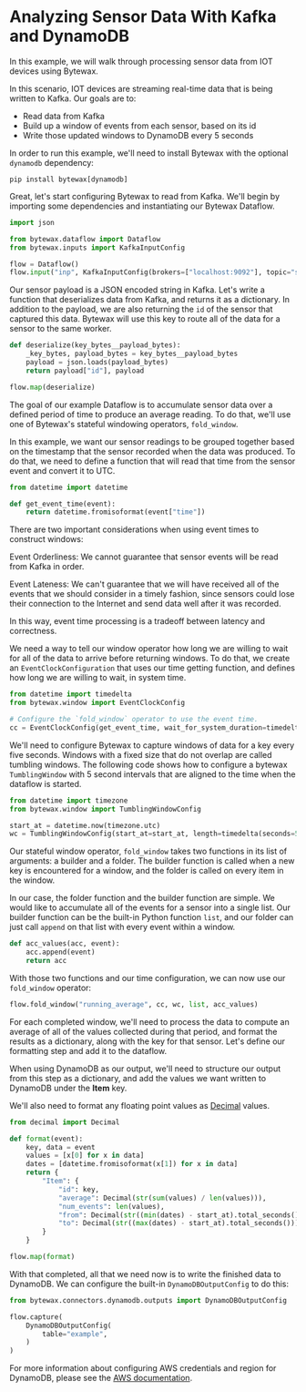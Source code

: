 # Analyzing Sensor Data With Kafka and DynamoDB

In this example, we will walk through processing sensor data from IOT devices using Bytewax.

In this scenario, IOT devices are streaming real-time data that is being written to Kafka. Our goals are to:

- Read data from Kafka
- Build up a window of events from each sensor, based on its id
- Write those updated windows to DynamoDB every 5 seconds

In order to run this example, we'll need to install Bytewax with the optional `dynamodb` dependency:

```shell
pip install bytewax[dynamodb]
```

Great, let's start configuring Bytewax to read from Kafka. We'll begin by importing some dependencies and instantiating our Bytewax Dataflow.

```python
import json

from bytewax.dataflow import Dataflow
from bytewax.inputs import KafkaInputConfig

flow = Dataflow()
flow.input("inp", KafkaInputConfig(brokers=["localhost:9092"], topic="sensor_topic"))
```

Our sensor payload is a JSON encoded string in Kafka. Let's write a function that deserializes data from Kafka, and returns it as a dictionary. In addition to the payload, we are also returning the `id` of the sensor that captured this data. Bytewax will use this key to route all of the data for a sensor to the same worker.

```python
def deserialize(key_bytes__payload_bytes):
    _key_bytes, payload_bytes = key_bytes__payload_bytes
    payload = json.loads(payload_bytes)
    return payload["id"], payload

flow.map(deserialize)
```

The goal of our example Dataflow is to accumulate sensor data over a defined period of time to produce an average reading. To do that, we'll use one of Bytewax's stateful windowing operators, `fold_window`.

In this example, we want our sensor readings to be grouped together based on the timestamp that the sensor recorded when the data was produced. To do that, we need to define a function that will read that time from the sensor event and convert it to UTC.

```python
from datetime import datetime

def get_event_time(event):
    return datetime.fromisoformat(event["time"])
```

There are two important considerations when using event times to construct windows:

Event Orderliness: We cannot guarantee that sensor events will be read from Kafka in order.

Event Lateness: We can't guarantee that we will have received all of the events that we should consider in a timely fashion, since sensors could lose their connection to the Internet and send data well after it was recorded.

In this way, event time processing is a tradeoff between latency and correctness.

We need a way to tell our window operator how long we are willing to wait for all of the data to arrive before returning windows. To do that, we create an `EventClockConfiguration` that uses our time getting function, and defines how long we are willing to wait, in system time.

```python
from datetime import timedelta
from bytewax.window import EventClockConfig

# Configure the `fold_window` operator to use the event time.
cc = EventClockConfig(get_event_time, wait_for_system_duration=timedelta(seconds=10))
```

We'll need to configure Bytewax to capture windows of data for a key every five seconds. Windows with a fixed size that do not overlap are called tumbling windows. The following code shows how to configure a bytewax `TumblingWindow` with 5 second intervals that are aligned to the time when the dataflow is started.

```python
from datetime import timezone
from bytewax.window import TumblingWindowConfig

start_at = datetime.now(timezone.utc)
wc = TumblingWindowConfig(start_at=start_at, length=timedelta(seconds=5))
```

Our stateful window operator, `fold_window` takes two functions in its list of arguments: a builder and a folder. The builder function is called when a new key is encountered for a window, and the folder is called on every item in the window.

In our case, the folder function and the builder function are simple. We would like to accumulate all of the events for a sensor into a single list. Our builder function can be the built-in Python function `list`, and our folder can just call `append` on that list with every event within a window.

```python
def acc_values(acc, event):
    acc.append(event)
    return acc
```

With those two functions and our time configuration, we can now use our `fold_window` operator:

```python
flow.fold_window("running_average", cc, wc, list, acc_values)
```

For each completed window, we'll need to process the data to compute an average of all of the values collected during that period, and format the results as a dictionary, along with the key for that sensor. Let's define our formatting step and add it to the dataflow.

When using DynamoDB as our output, we'll need to structure our output from this step as a dictionary, and add the values we want written to DynamoDB under the **Item** key.

We'll also need to format any floating point values as [Decimal](https://docs.python.org/3/library/decimal.html) values.

```python
from decimal import Decimal

def format(event):
    key, data = event
    values = [x[0] for x in data]
    dates = [datetime.fromisoformat(x[1]) for x in data]
    return {
        "Item": {
            "id": key,
            "average": Decimal(str(sum(values) / len(values))),
            "num_events": len(values),
            "from": Decimal(str((min(dates) - start_at).total_seconds())),
            "to": Decimal(str((max(dates) - start_at).total_seconds())),
        }
    }

flow.map(format)
```

With that completed, all that we need now is to write the finished data to DynamoDB. We can configure the built-in `DynamoDBOutputConfig` to do this:

```python
from bytewax.connectors.dynamodb.outputs import DynamoDBOutputConfig

flow.capture(
    DynamoDBOutputConfig(
        table="example",
    )
)
```

For more information about configuring AWS credentials and region for DynamoDB, please see the [AWS documentation](https://docs.aws.amazon.com/sdk-for-rust/latest/dg/credentials.html).
